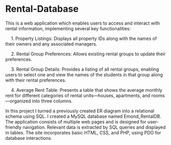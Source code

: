 # Rental-Database

This is a web application which enables users to access and interact with rental information, implementing several key functionalities:

&emsp; 1. Property Listings: Displays all property IDs along with the names of their owners and any associated managers.

&emsp; 2. Rental Group Preferences: Allows existing rental groups to update their preferences.

&emsp; 3. Rental Group Details: Provides a listing of all rental groups, enabling users to select one and view the names of the students in that group along with their rental preferences.

&emsp; 4. Average Rent Table: Presents a table that shows the average monthly rent for different categories of rental units—houses, apartments, and rooms—organized into three columns.

In this project I turned a previously created ER diagram into a relational schema using SQL. I created a MySQL database named Emond_RentalDB. The application consists of multiple web pages and is designed for user-friendly navigation. Relevant data is extracted by SQL queries and displayed in tables. The site incorporates basic HTML, CSS, and PHP, using PDO for database interactions.

